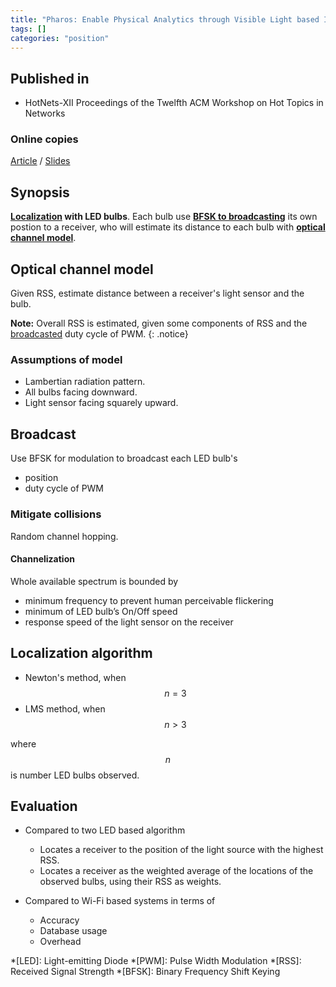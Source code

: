 ```yaml
---
title: "Pharos: Enable Physical Analytics through Visible Light based Indoor Localization (2013)"
tags: []
categories: "position"
---
```


## Published in
- HotNets-XII Proceedings of the Twelfth ACM Workshop on Hot Topics in Networks

### Online copies
[Article][article_link]
/
[Slides](https://pdfs.semanticscholar.org/6272/602dba3a4fc36c58a94a3bd9b3a6fd140100.pdf)

## Synopsis
**[Localization](#localization-algorithm) with LED bulbs**. Each bulb use **[BFSK to broadcasting](#broadcast)** its own postion to a receiver, who will estimate its distance to each bulb with **[optical channel model](#optical-channel-model)**. 

## Optical channel model
Given RSS, estimate distance between a receiver's light sensor and the bulb.

**Note:** Overall RSS is estimated, given some components of RSS and the [broadcasted](#broadcast) duty cycle of PWM.
{: .notice}

### Assumptions of model
- Lambertian radiation pattern.
- All bulbs facing downward.
- Light sensor facing squarely upward.

## Broadcast
Use BFSK for modulation to broadcast each LED bulb's
- position
- duty cycle of PWM

### Mitigate collisions
Random channel hopping.

#### Channelization
Whole available spectrum is bounded by 
- minimum frequency to prevent human perceivable flickering 
- minimum of LED bulb’s On/Off speed 
- response speed of the light sensor on the receiver

## Localization algorithm
- Newton's method, when $$n = 3$$
- LMS method, when $$n > 3$$

where $$n$$ is number LED bulbs observed.

## Evaluation

- Compared to two LED based algorithm 
   - Locates a receiver to the position of the light source with the highest RSS.
   - Locates a receiver as the weighted average of the locations of the observed bulbs, using their RSS as weights.

- Compared to Wi-Fi based systems in terms of
   - Accuracy
   - Database usage
   - Overhead

[article_link]: https://conferences.sigcomm.org/hotnets/2013/papers/hotnets-final100.pdf

*[LED]: Light-emitting Diode
*[PWM]: Pulse Width Modulation
*[RSS]: Received Signal Strength
*[BFSK]: Binary Frequency Shift Keying